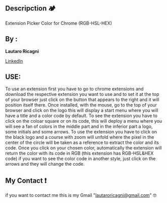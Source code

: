 ## Descripction 🏕️

Extension Picker Color for Chrome (RGB-HSL-HEX)

## By :

**Lautaro Ricagni**

[LinkedIn](https://www.linkedin.com/in/lautaro-ricagni-33a57b214/)

## USE:
To use an extension first you have to go to chrome extensions and download the respective extension you want to use 
and to set it at the top of your browser just click on the button that appears to the right and it will position 
itself there.
Once installed, with the mouse, go to the top of your browser and click on the logo this will display a start menu 
where you will have a title and a color code by default.
To see the extension you have to click on the coloar square or on its code, this will deploy a menu where you will 
see a fan of colors in the middle part and in the inferior part a logo, some initials and some arrows.
To use the extension you have to click on the black logo and a course with zoom will unfold where the pixel in the 
center of the circle will be taken as a reference to extract the color and its code.
Once you click on your chosen color, automatically the extension will return the color with its code in RGB (this 
extension has RGB-HSL&HEX code) if you want to see the color code in another style, just click on the arrows and 
they will change the code.

## My Contact ❗
if you want to contact me this is my Gmail "lautaroricagni@gmail.com" 🤓
